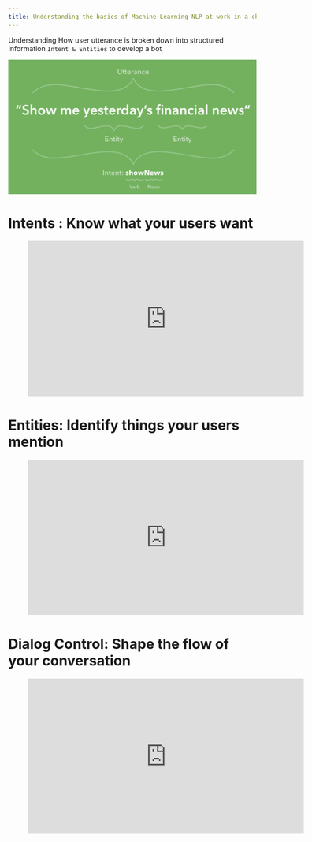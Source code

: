 ```yaml
---
title: Understanding the basics of Machine Learning NLP at work in a chatbot
---
```

Understanding How user utterance is broken down into structured Information ```Intent & Entities``` to develop a bot

![Alt buttons image](../../../static/img/dakshImg/nlp.png)

# Intents : Know what your users want


<figure class="video_container">
  <iframe width="560" height="315" src="https://www.youtube.com/embed/9aHusGxntPw" title="YouTube video player" frameborder="0" allow="accelerometer; autoplay; clipboard-write; encrypted-media; gyroscope; picture-in-picture" allowfullscreen></iframe>
</figure>


# Entities: Identify things your users mention


<figure class="video_container">
    <iframe width="560" height="315" src="https://www.youtube.com/embed/kzdL6GxJ_WY" title="YouTube video player" frameborder="0" allow="accelerometer; autoplay; clipboard-write; encrypted-media; gyroscope; picture-in-picture" allowfullscreen></iframe>
</figure>


# Dialog Control: Shape the flow of your conversation


<figure class="video_container">
    <iframe width="560" height="315" src="https://www.youtube.com/embed/-tOamKtmxdY" title="YouTube video player" frameborder="0" allow="accelerometer; autoplay; clipboard-write; encrypted-media; gyroscope; picture-in-picture" allowfullscreen></iframe>
</figure>
